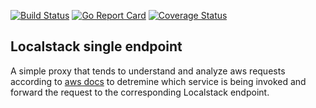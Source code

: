 [![Build Status](https://travis-ci.org/mhmoudgmal/localstack-single-endpoint.svg?branch=master)](https://travis-ci.org/mhmoudgmal/localstack-single-endpoint) [![Go Report Card](https://goreportcard.com/badge/github.com/mhmoudgmal/localstack-single-endpoint)](https://goreportcard.com/report/github.com/mhmoudgmal/localstack-single-endpoint) [![Coverage Status](https://coveralls.io/repos/github/mhmoudgmal/localstack-single-endpoint/badge.svg?branch=add-coverall)](https://coveralls.io/github/mhmoudgmal/localstack-single-endpoint?branch=add-coverall)

Localstack single endpoint
---

A simple proxy that tends to understand and analyze aws requests according to [aws docs](https://docs.aws.amazon.com/AmazonS3/latest/API/sigv4-auth-using-authorization-header.html)
to detremine which service is being invoked and forward the request to the corresponding Localstack endpoint.
